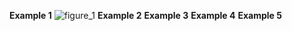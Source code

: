 **Example 1**
![figure_1](https://cloud.githubusercontent.com/assets/20176541/25259398/b156f012-25fa-11e7-9454-4acdf09b5630.png)
**Example 2**
**Example 3**
**Example 4**
**Example 5**
